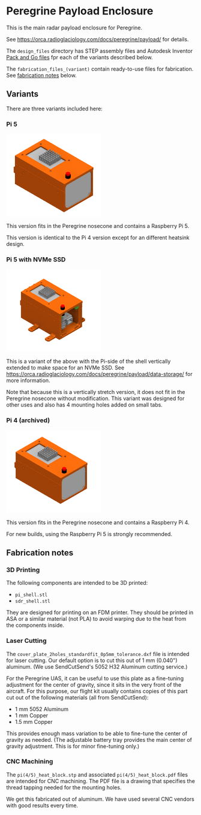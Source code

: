 # Peregrine Payload Enclosure

This is the main radar payload enclosure for Peregrine.

See https://orca.radioglaciology.com/docs/peregrine/payload/ for details.

The `design_files` directory has STEP assembly files and Autodesk Inventor
[Pack and Go files](https://help.autodesk.com/view/INVNTOR/2025/ENU/?guid=GUID-730304AA-13BD-467B-9351-C7C1362876BD)
fpr each of the variants described below.

The `fabrication_files_(variant)` contain ready-to-use files for fabrication. See [fabrication notes](#fabrication) below.

## Variants

There are three variants included here:

### Pi 5

<img src="img/payload_enclosure_pi5.png" alt="Payload enclousure with Pi 5 CAD rendering" width="50%" />

This version fits in the Peregrine nosecone and contains a Raspberry Pi 5.

This version is identical to the Pi 4 version except for an different heatsink design.

### Pi 5 with NVMe SSD

<img src="img/payload_enclosure_pi5_nvme.png" alt="Extended height payload enclosure with Pi 5 and an NVMe SSD" width="50%" />

This is a variant of the above with the Pi-side of the shell vertically extended to make space for an NVMe SSD. See https://orca.radioglaciology.com/docs/peregrine/payload/data-storage/ for more information.

Note that because this is a vertically stretch version, it does not fit in the Peregrine nosecone without modification. This variant was designed for other uses and also has 4 mounting holes added on small tabs.

### Pi 4 (archived)

<img src="img/payload_enclosure_pi4.png" alt="Payload enclosure with Pi 4 CAD rendering" width="50%" />

This version fits in the Peregrine nosecone and contains a Raspberry Pi 4.

For new builds, using the Raspberry Pi 5 is strongly recommended.

## Fabrication notes

### 3D Printing

The following components are intended to be 3D printed:

* `pi_shell.stl`
* `sdr_shell.stl`

They are designed for printing on an FDM printer. They should be printed in ASA
or a similar material (not PLA) to avoid warping due to the heat from the components
inside.

### Laser Cutting

The `cover_plate_2holes_standardfit_0p5mm_tolerance.dxf` file is intended for
laser cutting. Our default option is to cut this out of 1 mm (0.040") aluminum.
(We use SendCutSend's 5052 H32 Aluminum cutting service.)

For the Peregrine UAS, it can be useful to use this plate as a fine-tuning
adjustment for the center of gravity, since it sits in the very front of the
aircraft. For this purpose, our flight kit usually contains copies of this part
cut out of the following materials (all from SendCutSend):

* 1 mm 5052 Aluminum
* 1 mm Copper
* 1.5 mm Copper

This provides enough mass variation to be able to fine-tune the center of gravity
as needed.
(The adjustable battery tray provides the main center of gravity adjustment.
This is for minor fine-tuning only.)

### CNC Machining

The `pi(4/5)_heat_block.stp` and associated `pi(4/5)_heat_block.pdf` files are
intended for CNC machining. The PDF file is a drawing that specifies the thread
tapping needed for the mounting holes.

We get this fabricated out of aluminum. We have used several CNC vendors with
good results every time.